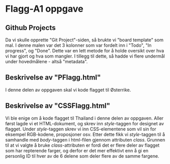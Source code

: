 # Flagg-A1 oppgave

## Github Projects

Da vi skulle opprette "Git Project"-siden, så brukte vi "board template" som mal. I denne malen var det 3 kolonner som var fordelt inn i "Todo", "In progress", og "Done". Dette var en lett metode for å holde oversikt over hva vi har gjort og hva som mangler. I tillegg til dette, så hadde vi flere undermål under hovedmålene - altså "metadata".

## Beskrivelse av "PFlagg.html"

I denne delen av oppgaven skal vi kode flagget til Østerrike. 





## Beskrivelse av "CSSFlagg.html"

Vi ble enige om å kode flagget til Thailand i denne delen av oppgaven. Aller først lagde vi et HTML-dokument, og skrev inn *style*-taggen for designet av flagget. Under *style*-taggen skrev vi inn CSS-elementene som vil sin for eksempel RGB-kodene, proposjoner osv. Etter dette fikk vi  *style*-taggen til å samhandle med *body*-taggen i html-filen gjennom attributen *class*. Grunnen til at vi valgte å bruke *class*-attributen er fordi det er flere deler av flagget som har repterende farger, og derfor er det mer effektivt enn å gi en personlig ID til hver av de 6 delene som deler flere av de samme fargene.  
